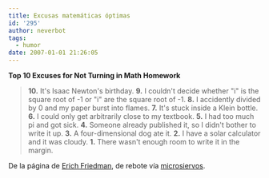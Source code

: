 ```yaml
---
title: Excusas matemáticas óptimas
id: '295'
author: neverbot
tags:
  - humor
date: 2007-01-01 21:26:05
---
```


**Top 10 Excuses for Not Turning in Math Homework**

> **10.** It's Isaac Newton's birthday. 
  **9.** I couldn't decide whether "i" is the square root of -1 or "i" are the square root of -1. 
  **8.** I accidently divided by 0 and my paper burst into flames. 
  **7.** It's stuck inside a Klein bottle. 
  **6.** I could only get arbitrarily close to my textbook. 
  **5.** I had too much pi and got sick. 
  **4.** Someone already published it, so I didn't bother to write it up. 
  **3.** A four-dimensional dog ate it. 
  **2.** I have a solar calculator and it was cloudy. 
  **1.** There wasn't enough room to write it in the margin.

De la página de [Erich Friedman](http://www.stetson.edu/~efriedma/mathhumor.html), de rebote vía [microsiervos](http://www.microsiervos.com/archivo/general/feliz-2007.html).